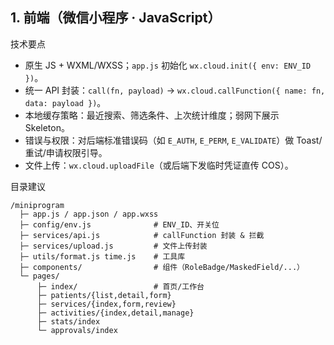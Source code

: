 ## 1. 前端（微信小程序 · JavaScript）

技术要点

- 原生 JS + WXML/WXSS；`app.js` 初始化 `wx.cloud.init({ env: ENV_ID })`。
- 统一 API 封装：`call(fn, payload)` → `wx.cloud.callFunction({ name: fn, data: payload })`。
- 本地缓存策略：最近搜索、筛选条件、上次统计维度；弱网下展示 Skeleton。
- 错误与权限：对后端标准错误码（如 `E_AUTH`, `E_PERM`, `E_VALIDATE`）做 Toast/重试/申请权限引导。
- 文件上传：`wx.cloud.uploadFile`（或后端下发临时凭证直传 COS）。

目录建议

```
/miniprogram
  ├─ app.js / app.json / app.wxss
  ├─ config/env.js              # ENV_ID、开关位
  ├─ services/api.js            # callFunction 封装 & 拦截
  ├─ services/upload.js         # 文件上传封装
  ├─ utils/format.js time.js    # 工具库
  ├─ components/                # 组件（RoleBadge/MaskedField/...）
  └─ pages/
      ├─ index/                 # 首页/工作台
      ├─ patients/{list,detail,form}
      ├─ services/{index,form,review}
      ├─ activities/{index,detail,manage}
      ├─ stats/index
      └─ approvals/index
```

